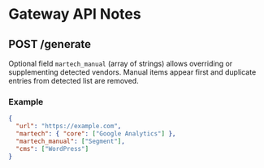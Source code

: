 # Gateway API Notes

## POST /generate

Optional field `martech_manual` (array of strings) allows overriding or supplementing detected vendors. Manual items appear first and duplicate entries from detected list are removed.

### Example

```json
{
  "url": "https://example.com",
  "martech": { "core": ["Google Analytics"] },
  "martech_manual": ["Segment"],
  "cms": ["WordPress"]
}
```
